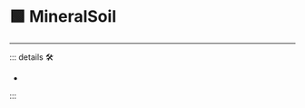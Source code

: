 # 🟩  <ekos>MineralSoil</ekos>

---

<!-- =================================================== -->
<!-- =================================================== -->
<!-- =================================================== -->
<!-- =================================================== -->
<!-- =================================================== -->
::: details 🛠

-

:::
